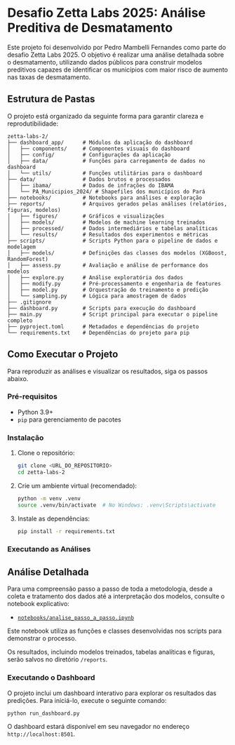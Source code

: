 # Desafio Zetta Labs 2025: Análise Preditiva de Desmatamento

Este projeto foi desenvolvido por Pedro Mambelli Fernandes como parte do desafio Zetta Labs 2025. O objetivo é realizar uma análise detalhada sobre o desmatamento, utilizando dados públicos para construir modelos preditivos capazes de identificar os municípios com maior risco de aumento nas taxas de desmatamento.

## Estrutura de Pastas

O projeto está organizado da seguinte forma para garantir clareza e reprodutibilidade:

```
zetta-labs-2/
├── dashboard_app/      # Módulos da aplicação do dashboard
│   ├── components/     # Componentes visuais do dashboard
│   ├── config/         # Configurações da aplicação
│   ├── data/           # Funções para carregamento de dados no dashboard
│   └── utils/          # Funções utilitárias para o dashboard
├── data/               # Dados brutos e processados
│   ├── ibama/          # Dados de infrações do IBAMA
│   └── PA_Municipios_2024/ # Shapefiles dos municípios do Pará
├── notebooks/          # Notebooks para análises e exploração
├── reports/            # Arquivos gerados pelas análises (relatórios, figuras, modelos)
│   ├── figures/        # Gráficos e visualizações
│   ├── models/         # Modelos de machine learning treinados
│   ├── processed/      # Dados intermediários e tabelas analíticas
│   └── results/        # Resultados dos experimentos e métricas
├── scripts/            # Scripts Python para o pipeline de dados e modelagem
│   ├── models/         # Definições das classes dos modelos (XGBoost, RandomForest)
│   ├── assess.py       # Avaliação e análise de performance dos modelos
│   ├── explore.py      # Análise exploratória dos dados
│   ├── modify.py       # Pré-processamento e engenharia de features
│   ├── model.py        # Orquestração do treinamento e predição
│   └── sampling.py     # Lógica para amostragem de dados
├── .gitignore
├── dashboard.py        # Scripts para execução do dashboard
├── main.py             # Script principal para executar o pipeline completo
├── pyproject.toml      # Metadados e dependências do projeto
└── requirements.txt    # Dependências do projeto para pip
```

## Como Executar o Projeto

Para reproduzir as análises e visualizar os resultados, siga os passos abaixo.

### Pré-requisitos

- Python 3.9+
- `pip` para gerenciamento de pacotes

### Instalação

1. Clone o repositório:

   ```bash
   git clone <URL_DO_REPOSITORIO>
   cd zetta-labs-2
   ```

2. Crie um ambiente virtual (recomendado):

   ```bash
   python -m venv .venv
   source .venv/bin/activate  # No Windows: .venv\Scripts\activate
   ```

3. Instale as dependências:
   ```bash
   pip install -r requirements.txt
   ```

### Executando as Análises

## Análise Detalhada

Para uma compreensão passo a passo de toda a metodologia, desde a coleta e tratamento dos dados até a interpretação dos modelos, consulte o notebook explicativo:

- [`notebooks/analise_passo_a_passo.ipynb`](./notebooks/analise_passo_a_passo.ipynb)

Este notebook utiliza as funções e classes desenvolvidas nos scripts para demonstrar o processo.

Os resultados, incluindo modelos treinados, tabelas analíticas e figuras, serão salvos no diretório `/reports`.

### Executando o Dashboard

O projeto inclui um dashboard interativo para explorar os resultados das predições. Para iniciá-lo, execute o seguinte comando:

```bash
python run_dashboard.py
```

O dashboard estará disponível em seu navegador no endereço `http://localhost:8501`.
